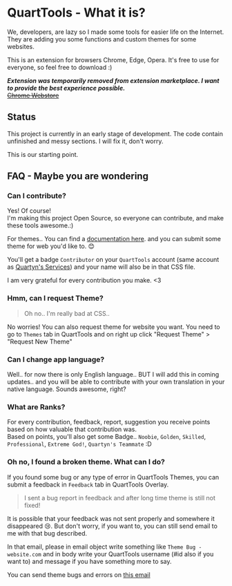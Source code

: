 # QuartTools - What it is?
We, developers, are lazy so I made some tools for easier life on the Internet. They are adding you some functions and custom themes for some websites.

This is an extension for browsers Chrome, Edge, Opera. It's free to use for everyone, so feel free to download :)  

***Extension was temporarily removed from extension marketplace. I want to provide the best experience possible.***   
~~[Chrome Webstore](https://quartyn.com/tools?from=github)~~

## Status
This project is currently in an early stage of development. The code contain unfinished and messy sections. I will fix it, don't worry.

This is our starting point.

## FAQ - Maybe you are wondering
### Can I contribute?
Yes! Of course!   
I'm making this project Open Source, so everyone can contribute, and make these tools awesome.:)

For themes..
You can find a [documentation here](/themes/README.md). and you can submit some theme for web you'd like to. 😊  

You'll get a badge `Contributor` on your `QuartTools` account (same account as [Quartyn's Services](https://quartyn.com/account/)) and your name will also be in that CSS file. 

I am very grateful for every contribution you make. <3

### Hmm, can I request Theme?
> Oh no.. I'm really bad at CSS..   

No worries! You can also request theme for website you want. You need to go to `Themes` tab in QuartTools and on right up click "Request Theme" > "Request New Theme"

### Can I change app language?
Well.. for now there is only English language.. BUT I will add this in coming updates.. and you will be able to contribute with your own translation in your native language. Sounds awesome, right?

### What are Ranks?
For every contribution, feedback, report, suggestion you receive points based on how valuable that contribution was.   
Based on points, you'll also get some Badge.. `Noobie`, `Golden`, `Skilled`, `Professional`, `Extreme God!`, `Quartyn's Teammate` :D

### Oh no, I found a broken theme. What can I do?
If you found some bug or any type of error in QuartTools Themes, you can submit a feedback in `Feedback` tab in QuartTools Overlay.   

> I sent a bug report in feedback and after long time theme is still not fixed!    

It is possible that your feedback was not sent properly and somewhere it disappeared 😢. But don't worry, if you want to, you can still send email to me with that bug described. 

In that email, please in email object write something like `Theme Bug - website.com` and in body write your QuartTools username (#id also if you want to) and message if you have something more to say.   

You can send theme bugs and errors on <a href="mailto:themes@quartyn.com?subject=Theme%20Bug%20-%20example.com&body=I found bug in this theme. %0D%0A%0D%0AMy Username is: %0D%0AMy ID is:">this email</a>